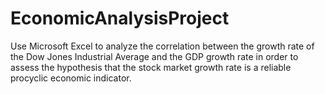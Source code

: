 # EconomicAnalysisProject
 Use Microsoft Excel to analyze the correlation between the growth rate of the Dow Jones Industrial Average and the GDP growth rate in order to assess the hypothesis that the stock market growth rate is a reliable procyclic economic indicator.
